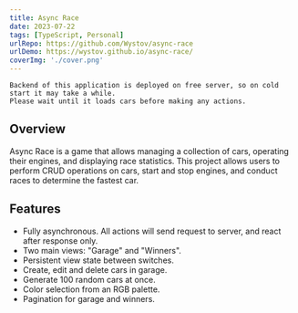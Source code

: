 ```yaml
---
title: Async Race
date: 2023-07-22
tags: [TypeScript, Personal]
urlRepo: https://github.com/Wystov/async-race
urlDemo: https://wystov.github.io/async-race/
coverImg: './cover.png'
---
```


```
Backend of this application is deployed on free server, so on cold start it may take a while.
Please wait until it loads cars before making any actions.
```

## Overview

Async Race is a game that allows managing a collection of cars, operating their engines, and displaying race statistics. This project allows users to perform CRUD operations on cars, start and stop engines, and conduct races to determine the fastest car.

## Features

- Fully asynchronous. All actions will send request to server, and react after response only.
- Two main views: "Garage" and "Winners".
- Persistent view state between switches.
- Create, edit and delete cars in garage.
- Generate 100 random cars at once.
- Color selection from an RGB palette.
- Pagination for garage and winners.
